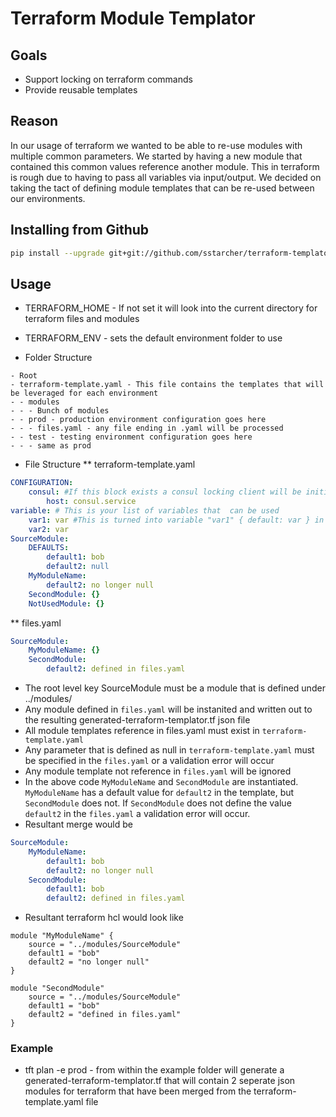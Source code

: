 Terraform Module Templator
================

## Goals
* Support locking on terraform commands
* Provide reusable templates


## Reason
In our usage of terraform we wanted to be able to re-use modules with multiple common parameters.  We started by having a new module that contained this common values reference another module.  This in terraform is rough due to having to pass all variables via input/output.  We decided on taking the tact of defining module templates that can be re-used between our environments.

## Installing from Github
```Bash
pip install --upgrade git+git://github.com/sstarcher/terraform-templator
```

## Usage
* TERRAFORM_HOME - If not set it will look into the current directory for terraform files and modules
* TERRAFORM_ENV - sets the default environment folder to use

* Folder Structure
```
- Root
- terraform-template.yaml - This file contains the templates that will be leveraged for each environment
- - modules
- - - Bunch of modules
- - prod - production environment configuration goes here
- - - files.yaml - any file ending in .yaml will be processed
- - test - testing environment configuration goes here
- - - same as prod
```

* File Structure
** terraform-template.yaml
```Yaml
CONFIGURATION:
    consul: #If this block exists a consul locking client will be initialized it follows https://github.com/cablehead/python-consul/blob/master/consul/base.py
        host: consul.service
variable: # This is your list of variables that  can be used
    var1: var #This is turned into variable "var1" { default: var } in terraform
    var2: var
SourceModule:
    DEFAULTS:
        default1: bob
        default2: null
    MyModuleName:
        default2: no longer null
    SecondModule: {}
    NotUsedModule: {}
```
**  files.yaml
```Yaml
SourceModule:
    MyModuleName: {}
    SecondModule:
        default2: defined in files.yaml
```

* The root level key SourceModule must be a module that is defined under ../modules/
* Any module defined in `files.yaml` will be instanited and written out to the resulting generated-terraform-templator.tf json file
* All module templates reference in files.yaml must exist in `terraform-template.yaml`
* Any parameter that is defined as null in `terraform-template.yaml` must be specified in the `files.yaml` or a validation error will occur
* Any module template not reference in `files.yaml` will be ignored
* In the above code `MyModuleName` and `SecondModule` are instantiated.  `MyModuleName` has a default value for `default2` in the template, but `SecondModule` does not.  If `SecondModule` does not define the value `default2` in the `files.yaml` a validation error will occur.
* Resultant merge would be
```Yaml
SourceModule:
    MyModuleName:
        default1: bob
        default2: no longer null
    SecondModule:
        default1: bob
        default2: defined in files.yaml
```
* Resultant terraform hcl would look like
```
module "MyModuleName" {
    source = "../modules/SourceModule"
    default1 = "bob"
    default2 = "no longer null"
}

module "SecondModule"
    source = "../modules/SourceModule"
    default1 = "bob"
    default2 = "defined in files.yaml"
}

```


### Example
* tft plan -e prod - from within the example folder will generate a generated-terraform-templator.tf that will contain 2 seperate json modules for terraform that have been merged from the terraform-template.yaml file


